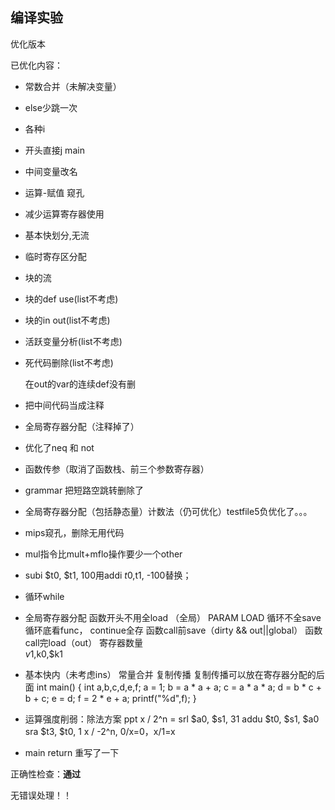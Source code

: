 ## 编译实验

优化版本

已优化内容：

* 常数合并（未解决变量）

* else少跳一次

* 各种i

* 开头直接j main

* 中间变量改名

* 运算-赋值 窥孔

* 减少运算寄存器使用

* 基本快划分,无流

* 临时寄存区分配

* 块的流

* 块的def use(list不考虑)

* 块的in out(list不考虑)

* 活跃变量分析(list不考虑)

* 死代码删除(list不考虑)

  在out的var的连续def没有删
  
* 把中间代码当成注释

* 全局寄存器分配（注释掉了）

* 优化了neq 和 not

* 函数传参（取消了函数栈、前三个参数寄存器）

* grammar 把短路空跳转删除了

* 全局寄存器分配（包括静态量）计数法（仍可优化）testfile5负优化了。。。

* mips窥孔，删除无用代码

* mul指令比mult+mflo操作要少一个other

* subi $t0, $t1, 100用addi $t0,$t1, -100替换；

* 循环while

* 全局寄存器分配
   		函数开头不用全load （全局）
      		PARAM LOAD
      		循环不全save 循环底看func， continue全存
      		函数call前save（dirty && out||global）
      		函数call完load（out）
      		寄存器数量	
      		$v1,$k0,$k1
   
* 基本快内（未考虑ins）
    		常量合并
        		复制传播
               复制传播可以放在寄存器分配的后面
        		int main() {
        		int a,b,c,d,e,f;
        		a = 1;
        		b = a * a + a;
        		c = a * a * a;
        		d = b * c + b + c;
        		e = d;
        		f = 2 * e + a;
        		printf("%d",f);
        		}

* 运算强度削弱：除法方案 ppt
  	x / 2^n = 
  		srl $a0, $s1, 31
  		addu $t0, $s1, $a0
  		sra $t3, $t0, 1
  	x / -2^n, 0/x=0，x/1=x
  
* main return 重写了一下



正确性检查：**通过**

无错误处理！！
